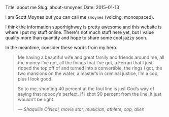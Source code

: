 Title: about me
Slug: about-smoynes
Date: 2015-01-13

I am Scott Moynes but you can call me `smoynes` (voicing: monospaced).

I think the information superhighway is pretty awesome and this
website is where I put my stuff online. There's not much stuff here
yet, but I value quality more than quantity and hope to share some
cool jazzy soon.

In the meantime, consider these words from my hero.

<blockquote>
<p>Me having a beautiful wife and great family and friends around me,
all the money I’ve got, all the things that I’ve got, a Ferrari that
I just ripped the top off of and turned into a convertible, the
rings I got, the two mansions on the water, a master’s in criminal
justice, I’m a cop, plus I look good.
</p>
<p>
So to me, shooting 40 percent at the foul line is just God’s way of
saying that nobody’s perfect. If I shot 90 percent from the line, it
just wouldn’t be right.
</p>
<footer>
— <cite>Shaquille O'Neal, movie star, musician, athlete, cop, alien</cite>
</footer>


